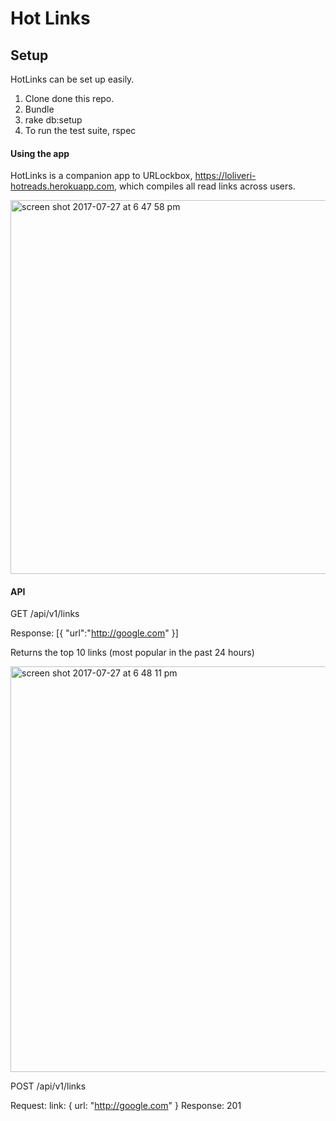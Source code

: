 # Hot Links

## Setup

HotLinks can be set up easily.

1. Clone done this repo.
2. Bundle
3. rake db:setup
4. To run the test suite, rspec

#### Using the app

HotLinks is a companion app to URLockbox, https://loliveri-hotreads.herokuapp.com, which compiles all read links across users.

<img width="598" alt="screen shot 2017-07-27 at 6 47 58 pm" src="https://user-images.githubusercontent.com/4068853/28697845-2fee0ffc-72fc-11e7-8891-9d4bfeec026f.png">


#### API

GET /api/v1/links

  Response: [{ "url":"http://google.com" }]

  Returns the top 10 links (most popular in the past 24 hours)
  
  <img width="649" alt="screen shot 2017-07-27 at 6 48 11 pm" src="https://user-images.githubusercontent.com/4068853/28697846-31a14148-72fc-11e7-9b52-8bdc69b7684d.png">

POST /api/v1/links

  Request: link: { url: "http://google.com" }
  Response: 201
